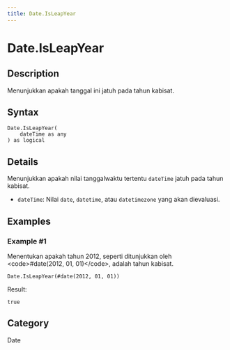 ```yaml
---
title: Date.IsLeapYear
---
```


# Date.IsLeapYear


## Description

Menunjukkan apakah tanggal ini jatuh pada tahun kabisat.


## Syntax

```powerquery
Date.IsLeapYear(
    dateTime as any
) as logical
```


## Details

Menunjukkan apakah nilai tanggalwaktu tertentu <code>dateTime</code> jatuh pada tahun kabisat. <ul>        <li><code>dateTime</code>: Nilai <code>date</code>, <code>datetime</code>, atau <code>datetimezone</code> yang akan dievaluasi.</li>      </ul>


## Examples

### Example #1 
Menentukan apakah tahun 2012, seperti ditunjukkan oleh &lt;code&gt;#date(2012, 01, 01)&lt;/code&gt;, adalah tahun kabisat.
```powerquery
Date.IsLeapYear(#date(2012, 01, 01))
```

Result: 
```powerquery
true
```




## Category
Date
